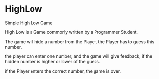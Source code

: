 # HighLow
Simple High Low Game

High Low is a Game commonly written by a Programmer Student.

The game will hide a number from the Player, the Player has to guess this number.

the player can enter one number, and the game will give feedback, if the hidden number is higher or lower of the guess.

if the Player enters the correct number, the game is over.

